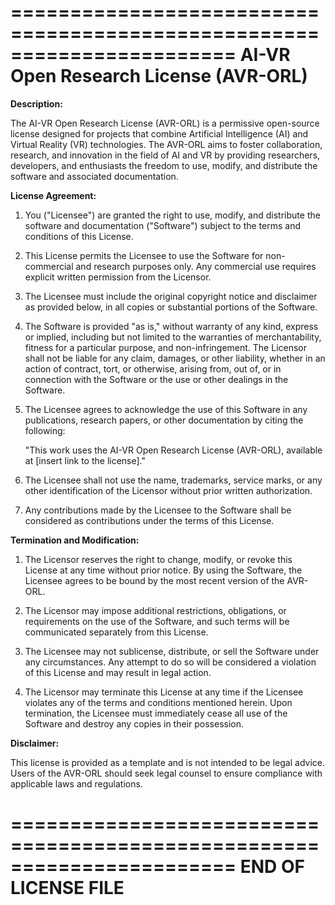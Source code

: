 =======================================================================
                      AI-VR Open Research License (AVR-ORL)
=======================================================================

**Description:**

The AI-VR Open Research License (AVR-ORL) is a permissive open-source license designed for projects that combine Artificial Intelligence (AI) and Virtual Reality (VR) technologies. The AVR-ORL aims to foster collaboration, research, and innovation in the field of AI and VR by providing researchers, developers, and enthusiasts the freedom to use, modify, and distribute the software and associated documentation.

**License Agreement:**

1. You ("Licensee") are granted the right to use, modify, and distribute the software and documentation ("Software") subject to the terms and conditions of this License.

2. This License permits the Licensee to use the Software for non-commercial and research purposes only. Any commercial use requires explicit written permission from the Licensor.

3. The Licensee must include the original copyright notice and disclaimer as provided below, in all copies or substantial portions of the Software.

4. The Software is provided "as is," without warranty of any kind, express or implied, including but not limited to the warranties of merchantability, fitness for a particular purpose, and non-infringement. The Licensor shall not be liable for any claim, damages, or other liability, whether in an action of contract, tort, or otherwise, arising from, out of, or in connection with the Software or the use or other dealings in the Software.

5. The Licensee agrees to acknowledge the use of this Software in any publications, research papers, or other documentation by citing the following:

   "This work uses the AI-VR Open Research License (AVR-ORL), available at [insert link to the license]."

6. The Licensee shall not use the name, trademarks, service marks, or any other identification of the Licensor without prior written authorization.

7. Any contributions made by the Licensee to the Software shall be considered as contributions under the terms of this License.

**Termination and Modification:**

1. The Licensor reserves the right to change, modify, or revoke this License at any time without prior notice. By using the Software, the Licensee agrees to be bound by the most recent version of the AVR-ORL.

2. The Licensor may impose additional restrictions, obligations, or requirements on the use of the Software, and such terms will be communicated separately from this License.

3. The Licensee may not sublicense, distribute, or sell the Software under any circumstances. Any attempt to do so will be considered a violation of this License and may result in legal action.

4. The Licensor may terminate this License at any time if the Licensee violates any of the terms and conditions mentioned herein. Upon termination, the Licensee must immediately cease all use of the Software and destroy any copies in their possession.

**Disclaimer:**

This license is provided as a template and is not intended to be legal advice. Users of the AVR-ORL should seek legal counsel to ensure compliance with applicable laws and regulations.

=======================================================================
                        END OF LICENSE FILE
=======================================================================

